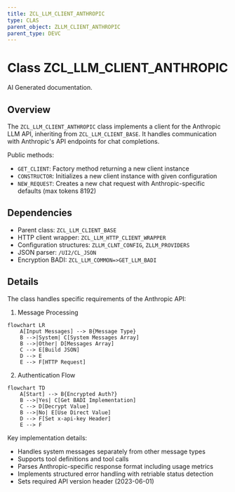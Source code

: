 ```yaml
---
title: ZCL_LLM_CLIENT_ANTHROPIC
type: CLAS
parent_object: ZLLM_CLIENT_ANTHROPIC
parent_type: DEVC
---
```


# Class ZCL_LLM_CLIENT_ANTHROPIC

AI Generated documentation.

## Overview

The `ZCL_LLM_CLIENT_ANTHROPIC` class implements a client for the Anthropic LLM API, inheriting from `ZCL_LLM_CLIENT_BASE`. It handles communication with Anthropic's API endpoints for chat completions.

Public methods:

- `GET_CLIENT`: Factory method returning a new client instance
- `CONSTRUCTOR`: Initializes a new client instance with given configuration
- `NEW_REQUEST`: Creates a new chat request with Anthropic-specific defaults (max tokens 8192)

## Dependencies

- Parent class: `ZCL_LLM_CLIENT_BASE`
- HTTP client wrapper: `ZCL_LLM_HTTP_CLIENT_WRAPPER`
- Configuration structures: `ZLLM_CLNT_CONFIG`, `ZLLM_PROVIDERS`
- JSON parser: `/UI2/CL_JSON`
- Encryption BADI: `ZCL_LLM_COMMON=>GET_LLM_BADI`

## Details

The class handles specific requirements of the Anthropic API:

1. Message Processing

```mermaid
flowchart LR
    A[Input Messages] --> B{Message Type}
    B -->|System| C[System Messages Array]
    B -->|Other| D[Messages Array]
    C --> E[Build JSON]
    D --> E
    E --> F[HTTP Request]
```

2. Authentication Flow

```mermaid
flowchart TD
    A[Start] --> B{Encrypted Auth?}
    B -->|Yes| C[Get BADI Implementation]
    C --> D[Decrypt Value]
    B -->|No| E[Use Direct Value]
    D --> F[Set x-api-key Header]
    E --> F
```

Key implementation details:

- Handles system messages separately from other message types
- Supports tool definitions and tool calls
- Parses Anthropic-specific response format including usage metrics
- Implements structured error handling with retriable status detection
- Sets required API version header (2023-06-01)
